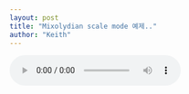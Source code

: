 ```yaml
---
layout: post
title: "Mixolydian scale mode 예제.."
author: "Keith"
---
```


<audio src="/assets/images/27fcae1db133687a0a1d46c95cfced9f.mp3" controls preload></audio>


